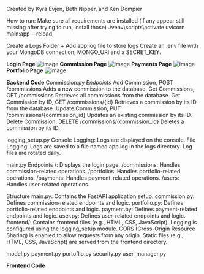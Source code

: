 Created by Kyra Evjen, Beth Nipper, and Ken Dompier

How to run:
Make sure all requirements are installed (if any appear still missing after trying to run, install those)
.\venv\scripts\activate
uvicorn main:app --reload

Create a Logs Folder + Add app.log file to store logs
Create an .env file with your MongoDB connection, MONGO_URI and a SECRET_KEY.

**Login Page**
![image](https://github.com/KyraEvjen/CommissionTrackerFinal/assets/156963640/c06eb2e0-11ff-42c9-982a-508b8644f10f)
**Commission Page**
![image](https://github.com/KyraEvjen/CommissionTrackerFinal/assets/156963640/a849f130-4327-4e11-8d41-a5ca3c69e7be)
**Payments Page**
![image](https://github.com/KyraEvjen/CommissionTrackerFinal/assets/156963640/03cc71dc-9321-4c4d-b04e-587052cb758b)
**Portfolio Page**
![image](https://github.com/KyraEvjen/CommissionTrackerFinal/assets/156963640/95beaee6-df9d-4a7f-80cd-4a8847d191e7)





**Backend Code**
Commission.py
_Endpoints_
Add Commission, POST /commissions
Adds a new commission to the database.
Get Commissions, GET /commissions
Retrieves all commissions from the database.
Get Commission by ID, GET /commissions/{id}
Retrieves a commission by its ID from the database.
Update Commission, PUT /commissions/{commission_id}
Updates an existing commission by its ID.
Delete Commission, DELETE /commissions/{commission_id}
Deletes a commission by its ID.


logging_setup.py
Console Logging: Logs are displayed on the console.
File Logging: Logs are saved to a file named app.log in the logs directory. Log files are rotated daily.


main.py
Endpoints
/: Displays the login page.
/commissions: Handles commission-related operations.
/portfolios: Handles portfolio-related operations.
/payments: Handles payment-related operations.
/users: Handles user-related operations.

Structure
main.py: Contains the FastAPI application setup.
commission.py: Defines commission-related endpoints and logic.
portfolio.py: Defines portfolio-related endpoints and logic.
payment.py: Defines payment-related endpoints and logic.
user.py: Defines user-related endpoints and logic.
frontend/: Contains frontend files (e.g., HTML, CSS, JavaScript).
Logging is configured using the logging_setup module.
CORS (Cross-Origin Resource Sharing) is enabled to allow requests from any origin.
Static files (e.g., HTML, CSS, JavaScript) are served from the frontend directory.


model.py
payment.py
portoflio.py
security.py
user_manager.py

**Frontend Code**
